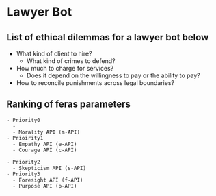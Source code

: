 # Lawyer Bot

## List of ethical dilemmas for a lawyer bot below

- What kind of client to hire?
  - What kind of crimes to defend?
- How much to charge for services?
  - Does it depend on the willingness to pay or the ability to pay?
- How to reconcile punishments across legal boundaries?

## Ranking of feras parameters


    - Priority0 
      -
      - Morality API (m-API)
    - Prioirity1
      - Empathy API (e-API)
      - Courage API (c-API)

    - Priority2
      - Skepticism API (s-API)
    - Priority3
      - Foresight API (f-API)
      - Purpose API (p-API)

